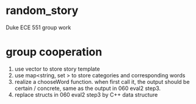 # random_story
Duke ECE 551 group work

# group cooperation
1. use vector<string> to store story template
2. use map<string, set<string> > to store categories and corresponding words
3. realize a chooseWord function. when first call it, the output should be certain / concrete, same as the output in 060 eval2 step3.
4. replace structs in 060 eval2 step3 by C++ data structure 